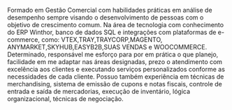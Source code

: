Formado em Gestão Comercial com habilidades práticas em análise de desempenho sempre visando o desenvolvimento de pessoas com o objetivo de crescimento comum. Na área de tecnologia com conhecimento do ERP Winthor, banco de dados SQL e integrações com plataformas de e-commerce, como: VTEX,TRAY,TRAYCORP,MAGENTO,            ANYMARKET,SKYHUB,EASYB2B,SUAS VENDAS e WOOCOMMERCE. Determinado, responsável me esforço para por em prática o que planejo, facilidade em me adaptar nas áreas designadas, prezo o atendimento com excelência aos clientes e executando serviços personalizados conforme as necessidades de cada cliente. Possuo também experiência em técnicas de merchandising, sistema de emissão de cupons e notas fiscais, controle de entrada e saída de mercadorias, execução de inventário, lógica organizacional, técnicas de negociação.




